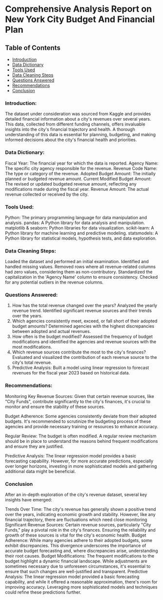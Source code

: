 # Comprehensive Analysis Report on New York City Budget And Financial Plan

## Table of Contents

- [Introduction](#introduction)
- [Data Dictionary](#data-dictionary)
- [Tools Used](#tools-used)
- [Data Cleaning Steps](#data-cleaning-steps)
- [Questions Answered](#questions-answered)
- [Recommendations](#recommendations)
- [Conclusion](#conclusion)


### Introduction:
The dataset under consideration was sourced from Kaggle and provides detailed financial information about a city's revenues over several years. This data, collected from different funding channels, offers invaluable insights into the city's financial trajectory and health. A thorough understanding of this data is essential for planning, budgeting, and making informed decisions about the city's financial health and priorities.

### Data Dictionary:
Fiscal Year: The financial year for which the data is reported.
Agency Name: The specific city agency responsible for the revenue.
Revenue Code Name: The type or category of the revenue.
Adopted Budget Amount: The initially planned or budgeted revenue amount.
Current Modified Budget Amount: The revised or updated budgeted revenue amount, reflecting any modifications made during the fiscal year.
Revenue Amount: The actual revenue collected or received by the city.

### Tools Used:
Python: The primary programming language for data manipulation and analysis.
pandas: A Python library for data analysis and manipulation.
matplotlib & seaborn: Python libraries for data visualization.
scikit-learn: A Python library for machine learning and predictive modeling.
statsmodels: A Python library for statistical models, hypothesis tests, and data exploration.

### Data Cleaning Steps:
Loaded the dataset and performed an initial examination.
Identified and handled missing values.
Removed rows where all revenue-related columns had zero values, considering them as non-contributory.
Standardized the capitalization in the 'Agency Name' column to ensure consistency.
Checked for any potential outliers in the revenue columns.

### Questions Answered:
1. How has the total revenue changed over the years?
Analyzed the yearly revenue trend.
Identified significant revenue sources and their trends over the years.
2. Which agencies consistently meet, exceed, or fall short of their adopted budget amounts?
Determined agencies with the highest discrepancies between adopted and actual revenues.
3. How often is the budget modified?
Assessed the frequency of budget modifications and identified the agencies and revenue sources with the most modifications.
4. Which revenue sources contribute the most to the city's finances?
Evaluated and visualized the contribution of each revenue source to the city's total revenue.
5. Predictive Analysis:
Built a model using linear regression to forecast revenues for the fiscal year 2023 based on historical data.

### Recommendations:
Monitoring Key Revenue Sources: Given that certain revenue sources, like "City Funds", contribute significantly to the city's finances, it's crucial to monitor and ensure the stability of these sources.

Budget Adherence: Some agencies consistently deviate from their adopted budgets. It's recommended to scrutinize the budgeting process of these agencies and provide necessary training or resources to enhance accuracy.

Regular Review: The budget is often modified. A regular review mechanism should be in place to understand the reasons behind frequent modifications and ensure they are justified.

Predictive Analysis: The linear regression model provides a basic forecasting capability. However, for more accurate predictions, especially over longer horizons, investing in more sophisticated models and gathering additional data might be beneficial.

### Conclusion
After an in-depth exploration of the city's revenue dataset, several key insights have emerged:

Trends Over Time: The city's revenue has generally shown a positive trend over the years, indicating economic growth and stability. However, like any financial trajectory, there are fluctuations which need close monitoring
Significant Revenue Sources: Certain revenue sources, particularly "City Funds," play a pivotal role in the city's finances. Ensuring the reliability and growth of these sources is vital for the city's economic health.
Budget Adherence: While many agencies adhere to their adopted budgets, some exhibit discrepancies. This divergence underscores the importance of accurate budget forecasting and, where discrepancies arise, understanding their root causes.
Budget Modifications: The frequent modifications to the budget highlight a dynamic financial landscape. While adjustments are sometimes necessary due to unforeseen circumstances, it's essential to ensure that such changes are well-justified and transparent.
Predictive Analysis: The linear regression model provided a basic forecasting capability, and while it offered a reasonable approximation, there's room for improving accuracy. Leveraging more sophisticated models and techniques could refine these predictions further.
